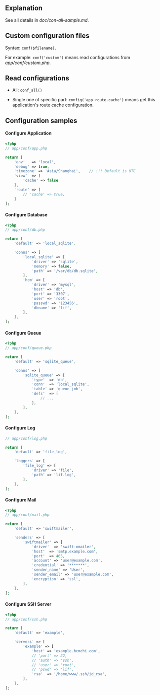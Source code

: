 ## Explanation

See all details in _doc/con-all-sample.md_.

## Custom configuration files

Syntax: `conf($filename)`.

For example: `conf('custom')` means read configurations from _app/conf/custom.php_.

## Read configurations

- All: `conf_all()`

- Single one of specific part: `config('app.route.cache')` means get this application's route cache configuration.

## Configuration samples

#### Configure Application

``` php
<?php
// app/conf/app.php

return [
    'env'   => 'local',
    'debug' => true,
    'timezone' => 'Asia/Shanghai',    // !!! Default is UTC
    'view'  => [
        'cache' => false
    ],
    'route' => [
        // 'cache' => true,
    ]
];
```

#### Configure Database

``` php
<?php
// app/conf/db.php

return [
    'default' => 'local_sqlite',

    'conns' => [
        'local_sqlite' => [
            'driver' => 'sqlite',
            'memory' => false,
            'path' => '/var/db/db.sqlite',
        ],
        'hcm' => [
            'driver' => 'mysql',
            'host' => 'db',
            'port' => '3307',
            'user' => 'root',
            'passwd' => '123456',
            'dbname' => 'lif',
        ],
    ],
];
```

#### Configure Queue

``` php
<?php
// app/conf/queue.php

return [
    'default' => 'sqlite_queue',

    'conns' => [
        'sqlite_queue' => [
            'type'  => 'db',
            'conn'  => 'local_sqlite',
            'table' => 'queue_job',
            'defs'  => [
                // ...
            ],
        ],
    ],
];
```

#### Configure Log

``` php
// app/conf/log.php

return [
    'default' => 'file_log',

    'loggers' => [
        'file_log' => [
            'driver' => 'file',
            'path' => 'lif.log',
        ],
    ],
];

```

#### Configure Mail

``` php
<?php
// app/conf/mail.php

return [
    'default' => 'swiftmailer',

    'senders' => [
        'swiftmailer' => [
            'driver'  => 'swift-omailer',
            'host'  => 'smtp.example.com',
            'port'  => 465,
            'account' => 'user@example.com',
            'credential' => '*******',
            'sender_name' => 'User',
            'sender_email' => 'user@example.com',
            'encryption' => 'ssl',
        ],
    ],
];
```

#### Configure SSH Server

``` php
<?php
// app/conf/ssh.php

return [
    'default' => 'example',

    'servers' => [
        'example' => [
            'host' => 'example.hcmchi.com',
            // 'port' => 22,
            // 'auth' => 'ssh',
            // 'user' => 'root',
            // 'pswd' => 'lif',
            'rsa'  => '/home/www/.ssh/id_rsa',
        ],
    ],
];
```
